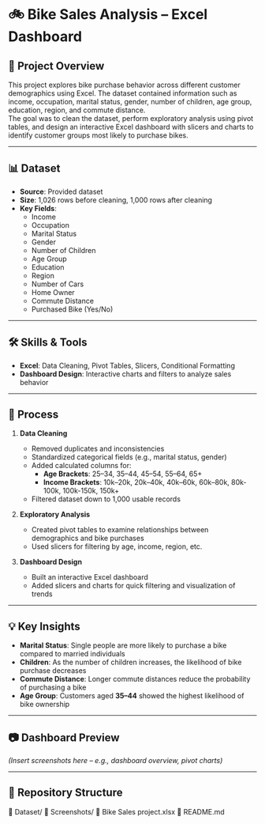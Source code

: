 # 🚲 Bike Sales Analysis – Excel Dashboard

## 📌 Project Overview
This project explores bike purchase behavior across different customer demographics using Excel. The dataset contained information such as income, occupation, marital status, gender, number of children, age group, education, region, and commute distance.  
The goal was to clean the dataset, perform exploratory analysis using pivot tables, and design an interactive Excel dashboard with slicers and charts to identify customer groups most likely to purchase bikes.

---

## 📊 Dataset
- **Source**: Provided dataset 
- **Size**: 1,026 rows before cleaning, 1,000 rows after cleaning  
- **Key Fields**:  
  - Income  
  - Occupation  
  - Marital Status  
  - Gender  
  - Number of Children  
  - Age Group  
  - Education  
  - Region
  - Number of Cars
  - Home Owner 
  - Commute Distance  
  - Purchased Bike (Yes/No)  

---

## 🛠 Skills & Tools
- **Excel**: Data Cleaning, Pivot Tables, Slicers, Conditional Formatting  
- **Dashboard Design**: Interactive charts and filters to analyze sales behavior  

---

## 🔎 Process
1. **Data Cleaning**  
   - Removed duplicates and inconsistencies  
   - Standardized categorical fields (e.g., marital status, gender)
   - Added calculated columns for:
      - **Age Brackets**: 25–34, 35–44, 45–54, 55–64, 65+  
      - **Income Brackets**: 10k–20k, 20k–40k, 40k–60k, 60k–80k, 80k-100k, 100k-150k, 150k+ 
   - Filtered dataset down to 1,000 usable records  

2. **Exploratory Analysis**  
   - Created pivot tables to examine relationships between demographics and bike purchases  
   - Used slicers for filtering by age, income, region, etc.  

3. **Dashboard Design**  
   - Built an interactive Excel dashboard  
   - Added slicers and charts for quick filtering and visualization of trends  

---

## 💡 Key Insights
- **Marital Status**: Single people are more likely to purchase a bike compared to married individuals  
- **Children**: As the number of children increases, the likelihood of bike purchase decreases  
- **Commute Distance**: Longer commute distances reduce the probability of purchasing a bike  
- **Age Group**: Customers aged **35–44** showed the highest likelihood of bike ownership  

---

## 📷 Dashboard Preview
*(Insert screenshots here – e.g., dashboard overview, pivot charts)*

---

## 📂 Repository Structure
📂 Dataset/
📂 Screenshots/
📄 Bike Sales project.xlsx
📄 README.md
